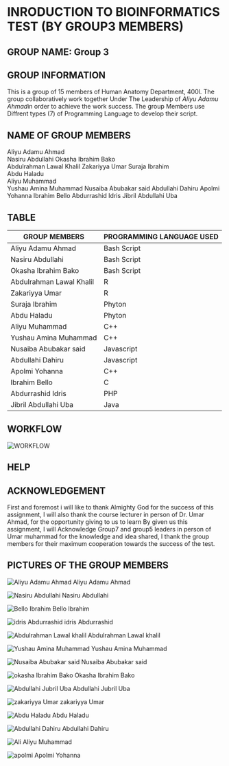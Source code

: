 # INRODUCTION TO BIOINFORMATICS TEST (BY GROUP3 MEMBERS)

## GROUP NAME: **Group 3**

## GROUP INFORMATION
This is a group of 15 members of Human Anatomy Department, 400l. The group collaboratively work together Under The Leadership of *Aliyu Adamu Ahmad*in order to achieve the work success. The group Members use Diffrent types (7) of Programming Language to develop their script.

## NAME OF GROUP MEMBERS 
Aliyu Adamu Ahmad  
Nasiru Abdullahi 
Okasha Ibrahim Bako  
Abdulrahman Lawal Khalil 
Zakariyya Umar 
Suraja Ibrahim  
Abdu Haladu  
Aliyu Muhammad  
Yushau Amina Muhammad
Nusaiba Abubakar said 
Abdullahi Dahiru
Apolmi Yohanna
Ibrahim Bello
Abdurrashid Idris
Jibril Abdullahi Uba

## TABLE

| GROUP MEMBERS | PROGRAMMING LANGUAGE USED  |
| ------------- | ------------- |
| Aliyu Adamu Ahmad  | Bash Script  |
| Nasiru Abdullahi  | Bash Script  |
| Okasha Ibrahim Bako  | Bash Script  |
| Abdulrahman Lawal Khalil  | R  |
| Zakariyya Umar  | R  |
| Suraja Ibrahim  | Phyton  |
| Abdu Haladu  | Phyton  |
| Aliyu Muhammad  | C++  |
| Yushau Amina Muhammad  | C++  |
| Nusaiba Abubakar said | Javascript  |
| Abdullahi Dahiru  | Javascript  |
| Apolmi Yohanna  | C++  |
| Ibrahim Bello  | C  |
| Abdurrashid Idris  | PHP  |
| Jibril Abdullahi Uba  | Java  |

## WORKFLOW

![WORKFLOW](https://user-images.githubusercontent.com/95003138/143778153-a7f2090d-9017-4d46-9a33-33a37951fb6c.jpg)

## HELP

## ACKNOWLEDGEMENT
First and foremost i will like to thank Almighty God for the success of this assignment, I will also thank the course lecturer in person of Dr. Umar Ahmad, for the opportunity giving to us to learn By given us this assignment, I will Acknowledge Group7 and group5  leaders in person of Umar muhammad for the knowledge and idea shared, I thank the group members for their maximum cooperation towards the success of the test.

## PICTURES OF THE GROUP MEMBERS

![Aliyu Adamu Ahmad](https://user-images.githubusercontent.com/95003138/143777930-530cea61-c757-4db6-a660-3fe070f49c64.jpeg)
Aliyu Adamu Ahmad

![Nasiru Abdullahi](https://user-images.githubusercontent.com/95003138/143777928-5591fd22-95e8-4822-a24b-5a29cde60942.jpg)
Nasiru Abdullahi

![Bello Ibrahim](https://user-images.githubusercontent.com/95003138/143777925-0546ed8f-32a8-4afc-8dd3-a7b6064690cf.jpg)
Bello Ibrahim

![idris Abdurrashid](https://user-images.githubusercontent.com/95003138/143777926-264f7fc9-8df2-47ef-b528-851f1d170116.jpg)
idris Abdurrashid

![Abdulrahman Lawal khalil](https://user-images.githubusercontent.com/95003138/143777927-2ee3641b-ebca-4c20-b968-ae691b77a846.jpg)
Abdulrahman Lawal khalil

![Yushau Amina Muhammad](https://user-images.githubusercontent.com/95003138/143777929-e0340815-6263-4123-b629-8bc2a17a2398.jpg)
Yushau Amina Muhammad

![Nusaiba Abubakar said](https://user-images.githubusercontent.com/95003138/143777933-d32141be-fff9-4682-9574-b25b54ba2ddf.jpg)
Nusaiba Abubakar said

![okasha Ibrahim Bako](https://user-images.githubusercontent.com/95003138/143777935-527dedc9-56ce-4598-bbc3-8d7c16ef8da0.jpg)
Okasha Ibrahim Bako

![Abdullahi Jubril Uba](https://user-images.githubusercontent.com/95003138/143777937-a10c79fc-c96a-4999-99f2-0ead6e3387e5.jpg)
Abdullahi Jubril Uba

![zakariyya Umar ](https://user-images.githubusercontent.com/95003138/143777940-44b6e510-6bbb-404d-9a7f-80cd8c540742.jpg)
zakariyya Umar 

![Abdu Haladu](https://user-images.githubusercontent.com/95003138/143777941-04481da5-7681-45c3-8403-937bc61b8b5e.jpg)
Abdu Haladu

![Abdullahi Dahiru](https://user-images.githubusercontent.com/95003138/143777942-50d05843-4284-423a-83ac-f170c5389e83.jpg)
Abdullahi Dahiru

![Ali](https://user-images.githubusercontent.com/95003138/143777943-65b2aeef-3927-42b4-882d-88993425c01a.jpg)
Aliyu Muhammad

![apolmi](https://user-images.githubusercontent.com/95003138/143777946-85462a40-8f9e-4881-8e46-75b52cc51a1a.jpg)
Apolmi Yohanna


